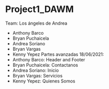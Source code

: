 # Project1_DAWM

Team: Los ángeles de Andrea

- Anthony Barco
- Bryan Puchaicela
- Andrea Soriano
- Bryan Vargas
- Kenny Yepez 
Partes avanzadas 18/06/2021:
- Anthony Barco: Header and Footer
- Bryan Puchaicela: Contactanos
- Andrea Soriano: Inicio
- Bryan Vargas: Servicios
- Kenny Yepez: Quienes Somos